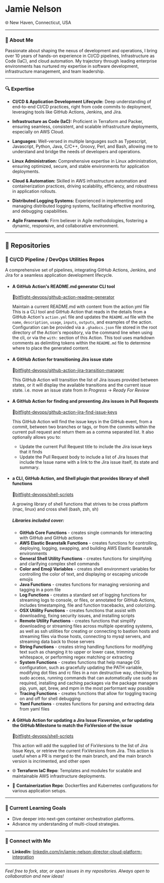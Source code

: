 # Jamie Nelson
🌐 New Haven, Connecticut, USA  

---

### 👋 About Me

Passionate about shaping the nexus of development and operations, I bring over 10 years of hands-on experience in CI/CD pipelines, Infrastructure as Code (IaC), and cloud automation. My trajectory through leading enterprise environments has nurtured my expertise in software development, infrastructure management, and team leadership.

---

### 🔍 Expertise

- **CI/CD & Application Development Lifecycle:** Deep understanding of end-to-end CI/CD practices, right from code commits to deployment, leveraging tools like GitHub Actions, Jenkins, and Jira.
  
- **Infrastructure as Code (IaC):** Proficient in Terraform and Packer, ensuring seamless, consistent, and scalable infrastructure deployments, especially on AWS Cloud.

- **Languages:** Well-versed in multiple languages such as Typescript, Javascript, Python, Java, C/C++, Groovy, Perl, and Bash, allowing me to understand and bridge the needs of developers and operations.

- **Linux Administration:** Comprehensive expertise in Linux administration, ensuring optimized, secure, and stable environments for application deployments.

- **Cloud & Automation:** Skilled in AWS infrastructure automation and containerization practices, driving scalability, efficiency, and robustness in application rollouts.

- **Distributed Logging Systems:** Experienced in implementing and managing distributed logging systems, facilitating effective monitoring, and debugging capabilities.

- **Agile Framework:** Firm believer in Agile methodologies, fostering a dynamic, responsive, and collaborative environment.

---

## 📂 Repositories

### 🔧 CI/CD Pipeline / DevOps Utilities Repos

A comprehensive set of pipelines, integrating GitHub Actions, Jenkins, and Jira for a seamless application development lifecycle.

- #### A GitHub Action's README.md generator CLI tool
  🔗[bitflight-devops/github-action-readme-generator](https://github.com/bitflight-devops/github-action-readme-generator)
  
    Maintain a current README.md with content from the action.yml file
    This is a CLI tool and GitHub Action that reads in the details from a GitHub Action's `action.yml` file and updates the `README.md` file with the `name`, `description`, `usage`, `inputs`, `outputs`, and examples of the action. Configuration can be provided via a `.ghadocs.json` file stored in the root directory of the Action's repository, via the command line when using the cli, or via the `with:` section of this Action.
    This tool uses markdown comments as delimiting tokens within the `README.md` file to determine where to place the generated content.
- #### A GitHub Action for transitioning Jira issue state
  🔗[bitflight-devops/github-action-jira-transition-manager](https://github.com/bitflight-devops/github-action-jira-transition-manager)
  
    This GitHub Action will transition the list of Jira issues provided between states, or it will display the available transitions and the current issue state. i.e. move an issue state from *In Progress* -> *Ready For Review*
- #### A GitHub Action for finding and presenting Jira issues in Pull Requests
  🔗[bitflight-devops/github-action-jira-find-issue-keys](https://github.com/bitflight-devops/github-action-jira-find-issue-keys)
  
    This GitHub Action will find the issue keys in the GitHub event, from a commit, between two branches or tags, or from the commits within the current pull request and return them as a comma separated list. 
    It also optionally allows you to:
    - Update the current Pull Request title to include the Jira issue keys that it finds
    - Update the Pull Request body to include a list of Jira Issues that include the Issue name with a link to the Jira issue itself, its state and summary.
- #### a CLI, GitHub Action, and Shell plugin that provides library of shell functions
  🔗[bitflight-devops/shell-scripts](https://github.com/bitflight-devops/shell-scripts)
  
    A growing library of shell functions that strives to be cross platform (mac, linux) and cross shell (bash, zsh, sh)
    ##### Libraries included cover:
    - **GitHub Core Functions** - creates single commands for interacting with GitHub and GitHub actions
    - **AWS Elastic Beanstalk Functions** - creates functions for controlling, deploying, logging, swapping, and building AWS Elastic Beanstalk environments
    - **General Shell Utility Functions** - creates functions for simplifying and clarifying complex shell commands
    - **Color and Emoji Variables** - creates shell environment variables for controlling the color of text, and displaying or escaping unicode emojis
    - **Java Functions** - creates functions for managing versioning and tagging in a pom file
    - **Log Functions** - creates a standard set of logging functions for streaming logs to console, or files, or annotated for GitHub Actions, includes timestamping, file and function tracebacks, and colorizing.
    - **OSX Utiility Functions** - creates functions that assist with downloading, fixing security issues, and installing scripts
    - **Remote Utility Functions** - creates functions that simplify downloading or streaming files across multiple operating systems, as well as ssh utilities for creating or connecting to bastion hosts and streaming files via those hosts, connecting to mysql servers, and streaming data back to those servers
    - **String Functions** - creates string handling functions for modifying text such as changing it to upper or lower case, trimming whitespace, or performing regex matching or extracting
    - **System Functions** - creates functions that help manage OS configuration, such as gracefully updating the PATH variable, modifying dot files and rc files in a non destructive way, checking for sudo access, running commands that can automatically use sudo as required, installing and caching packages via the package managers pip, yum, apt, brew, and mpm in the most performant way possible
    - **Tracing Functions** - creates functions that allow for toggling tracing on and off for shell debugging
    - **Yaml Functions** - creates functions for parsing and extracting data from yaml files
- #### A GitHub Action for updating a Jira Issue Fixversion, or for updating the GitHub Milestone to match the FixVersion of the issue
  🔗[bitflight-devops/shell-scripts](https://github.com/bitflight-devops/github-action-jira-issues-fixversion-manager)

  This action will add the supplied list of FixVersions to the list of Jira Issue Keys, or retrieve the current FixVersions from Jira.
  This action is useful when a PR is merged to the main branch, and the main branch version is incrimented, and other open
  
- 🌐 **Terraform IaC Repo**: Templates and modules for scalable and maintainable AWS infrastructure deployments.
  
- 🐳 **Containerization Repo**: Dockerfiles and Kubernetes configurations for various application setups.

---

### 🌱 Current Learning Goals

- Dive deeper into next-gen container orchestration platforms.
- Advance my understanding of multi-cloud strategies.

---

### 🤝 Connect with Me

- **LinkedIn:** [linkedin.com/in/jamie-nelson-director-cloud-platform-integration](https://www.linkedin.com/in/jamie-nelson-director-cloud-platform-integration/)

---

_Feel free to fork, star, or open issues in my repositories. Always open to collaboration and new ideas!_
